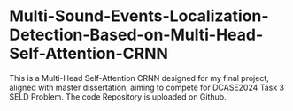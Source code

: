 # Multi-Sound-Events-Localization-Detection-Based-on-Multi-Head-Self-Attention-CRNN
This is a Multi-Head Self-Attention CRNN designed for my final project, aligned with master dissertation, aiming to compete for DCASE2024 Task 3 SELD Problem. The code Repository is uploaded on Github.
